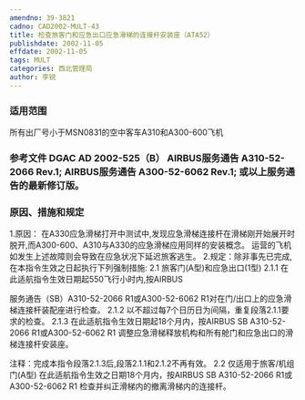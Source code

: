 ```yaml
---
amendno: 39-3821
cadno: CAD2002-MULT-43
title: 检查旅客门和应急出口应急滑梯的连接杆安装座（ATA52）
publishdate: 2002-11-05
effdate: 2002-11-05
tags: MULT
categories: 西北管理局
author: 李锐
---
```


### 适用范围 
所有出厂号小于MSN0831的空中客车A310和A300-600飞机

### 参考文件    DGAC AD 2002-525（B） AIRBUS服务通告 A310-52-2066 Rev.1; AIRBUS服务通告 A300-52-6062 Rev.1; 或以上服务通告的最新修订版。

### 原因、措施和规定 
1.原因： 
    在A330应急滑梯打开中测试中,发现应急滑梯连接杆在滑梯刚开始展开时脱开,而A300-600、A310与A330的应急滑梯应用同样的安装概念。 
    运营的飞机如发生上述故障则会导致在应急状况下延迟旅客逃生。 
 2.规定：除非事先已完成,在本指令生效之日起执行下列强制措施: 
2.1 旅客门(A型)和应急出口(1型) 
2.1.1 在此适航指令生效日期起550飞行小时内,按AIRBUS
       
服务通告（SB）A310-52-2066 R1或A300-52-6062 R1对在门/出口上的应急滑梯连接杆装配座进行检查。 
2.1.2 以不超过每7个日历日为间隔，重复段落2.1.1要求的检查。 
2.1.3 在此适航指令生效日期起18个月内，按AIRBUS SB A310-52-2066 R1或A300-52-6062 R1 调整应急滑梯释放机构和所有舱门和应急出口的滑梯连接杆安装座。 

 注释：完成本指令段落2.1.3后,段落2.1.1和2.1.2不再有效。 
2.2 仅适用于旅客/机组门(A型) 
    在此适航指令生效之日期18个月内，按AIRBUS SB A310-52-2066 R1或A300-52-6062 R1 检查并纠正滑梯内的撤离滑梯内的连接杆。
